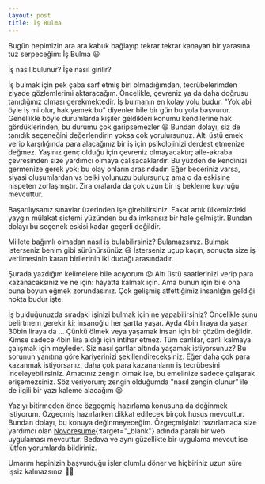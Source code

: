 ```yaml
---
layout: post
title: İş Bulma
---
```


Bugün hepimizin ara ara kabuk bağlayıp tekrar tekrar kanayan bir yarasına tuz serpeceğim: İş Bulma 😃

İş nasıl bulunur? İşe nasıl girilir?

İş bulmak için pek çaba sarf etmiş biri olmadığımdan, tecrübelerimden ziyade gözlemlerimi aktaracağım. Öncelikle, çevreniz ya da daha doğrusu tanıdığınız olması gerekmektedir. İş bulmanın en kolay yolu budur. "Yok abi öyle iş mi olur, hak yemek bu" diyenler bile bir gün bu yola başvurur. Genellikle böyle durumlarda kişiler geldikleri konumu kendilerine hak gördüklerinden, bu durumu çok garipsemezler 😃 Bundan dolayı, siz de tanıdık seçeneğini değerlendirin yoksa çok yorulursunuz. Altı üstü emek verip karşılığında para alacağınız bir iş için psikolojinizi derdest etmenize değmez. Yaşınız genç olduğu için çevreniz olmayacaktır; aile-akraba çevresinden size yardımcı olmaya çalışacaklardır. Bu yüzden de kendinizi germenize gerek yok; bu olay onların arasındadır. Eğer beceriniz varsa, siyasi oluşumlardan vs belki yolunuzu bulursunuz ama o da eskisine nispeten zorlaşmıştır. Zira oralarda da çok uzun bir iş bekleme kuyruğu mevcuttur.

Başarılıysanız sınavlar üzerinden işe girebilirsiniz. Fakat artık ülkemizdeki yaygın mülakat sistemi yüzünden bu da imkansız bir hale gelmiştir. Bundan dolayı bu seçenek eskisi kadar geçerli değildir.

Millete bağımlı olmadan nasıl iş bulabilirsiniz? Bulamazsınız. Bulmak isterseniz benim gibi sürünürsünüz 😃 İsterseniz uçup kaçın, sonuçta size iş verilmesinin kararı birilerinin iki dudağı arasındadır.

Şurada yazdığım kelimelere bile acıyorum 😞 Altı üstü saatlerinizi verip para kazanacaksınız ve ne için: hayatta kalmak için. Ama bunun için bile ona buna boyun eğmek zorundasınız. Çok gelişmiş atfettiğimiz insanlığın geldiği nokta budur işte.

İş bulduğunuzda sıradaki işinizi bulmak için ne yapabilirsiniz? Öncelikle şunu belirtmem gerekir ki; insanoğlu her şartta yaşar. Ayda 4bin liraya da yaşar, 30bin liraya da ... Çünkü ölmek veya yaşamak insan için bir çözüm değildir. Kimse sadece 4bin lira aldığı için intihar etmez. Tüm canlılar, canlı kalmaya çalışmak için meyleder. Siz nasıl şartlar altında yaşamak istiyorsunuz? Bu sorunun yanıtına göre kariyerinizi şekillendireceksiniz. Eğer daha çok para kazanmak istiyorsanız, daha çok para kazananların iş tecrübesini inceleyebilirsiniz. Amacınız zengin olmak ise, bu emelinize sadece çalışarak erişemezsiniz. Söz veriyorum; zengin olduğumda "nasıl zengin olunur" ile de ilgili bir yazı kaleme alacağım 😃

Yazıyı bitirmeden önce özgeçmiş hazırlama konusuna da değinmek istiyorum. Özgeçmiş hazırlarken dikkat edilecek birçok husus mevcuttur. Bundan dolayı, bu konuya değinmeyeceğim. Özgeçmişinizi hazırlamada size yardımcı olan [Novoresume](https://novoresume.com){:target="_blank"} adında paralı bir web uygulaması mevcuttur. Bedava ve aynı güzellikte bir uygulama mevcut ise lütfen yorumlarda bildiriniz.

Umarım hepinizin başvurduğu işler olumlu döner ve hiçbiriniz uzun süre işsiz kalmazsınız 🙏🏿